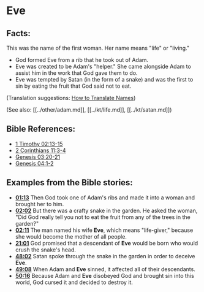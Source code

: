 # Eve #

## Facts: ##

This was the name of the first woman. Her name means "life" or "living."

 * God formed Eve from a rib that he took out of Adam.
 * Eve was created to be Adam's "helper." She came alongside Adam to assist him in the work that God gave them to do.
 * Eve was tempted by Satan (in the form of a snake) and was the first to sin by eating the fruit that God said not to eat.

(Translation suggestions: [How to Translate Names](en/ta-vol1/translate/man/translate-names))

(See also: [[../other/adam.md]], [[../kt/life.md]], [[../kt/satan.md]])

## Bible References: ##

* [1 Timothy 02:13-15](en/tn/1ti/help/02/13)
* [2 Corinthians 11:3-4](en/tn/2co/help/11/03)
* [Genesis 03:20-21](en/tn/gen/help/03/20)
* [Genesis 04:1-2](en/tn/gen/help/04/01)

## Examples from the Bible stories: ##

 * __[01:13](en/tn/obs/help/01/13)__ Then God took one of Adam's ribs and made it into a woman and brought her to him.
 * __[02:02](en/tn/obs/help/02/02)__ But there was a crafty snake in the garden. He asked the woman, "Did God really tell you not to eat the fruit from any of the trees in the garden?"
 * __[02:11](en/tn/obs/help/02/11)__ The man named his wife __Eve__, which means "life-giver," because she would become the mother of all people.
 * __[21:01](en/tn/obs/help/21/01)__ God promised that a descendant of __Eve__  would be born who would crush the snake's head.
 * __[48:02](en/tn/obs/help/48/02)__ Satan spoke through the snake in the garden in order to deceive __Eve__. 
 * __[49:08](en/tn/obs/help/49/08)__ When Adam and __Eve__ sinned, it affected all of their descendants.
 * __[50:16](en/tn/obs/help/50/16)__ Because Adam and __Eve__ disobeyed God and brought sin into this world, God cursed it and decided to destroy it.
